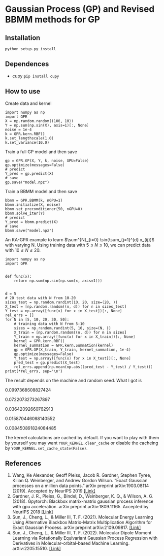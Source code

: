 # Gaussian Process (GP) and Revised BBMM methods for GP

## Installation ##
```python setup.py install```

## Dependences ##
* cupy ```pip install cupy ``` 

## How to use ##
Create data and kernel
```
import numpy as np
import GPR
X = np.random.random((100, 10))
Y = np.sum(np.sin(X), axis=1)[:, None]
noise = 1e-4
k = GPR.kern.RBF()
k.set_lengthscale(1.0)
k.set_variance(10.0)
```

Train a full GP model and then save
```
gp = GPR.GP(X, Y, k, noise, GPU=False)
gp.optimize(messages=False)
# predict
Y_pred = gp.predict(X)
# save
gp.save("model.npz")
```

Train a BBMM model and then save
```
bbmm = GPR.BBMM(k, nGPU=1)
bbmm.initialize(X, noise)
bbmm.set_preconditioner(50, nGPU=0)
bbmm.solve_iter(Y)
# predict
Y_pred = bbmm.predict(X)
# save
bbmm.save("model.npz")
```

An KA-GPR example to learn $\sum^{N}_{i=0} \sin(\sum_{j=1}^{d} x_{ij})$ with varying N.
Using training data with $5\leq N \leq 10$, we can predict data with $10\leq N \leq 20$.
```
import numpy as np
import GPR


def func(x):
    return np.sum(np.sin(np.sum(x, axis=1)))


d = 5
# 20 test data with N from 10-20
sizes_test = np.random.randint(10, 20, size=(20, ))
X_test = [np.random.random((n, d)) for n in sizes_test]
Y_test = np.array([func(x) for x in X_test])[:, None]
rel_errs = []
for N in [5, 10, 20, 30, 50]:
    # training data with N from 5-10
    sizes = np.random.randint(5, 10, size=(N, ))
    X_train = [np.random.random((n, d)) for n in sizes]
    Y_train = np.array([func(x) for x in X_train])[:, None]
    kernel = GPR.kern.RBF()
    kernel_summation = GPR.kern.Summation(kernel)
    gp = GPR.GP(X_train, Y_train, kernel_summation, 1e-4)
    gp.optimize(messages=False)
    Y_test = np.array([func(x) for x in X_test])[:, None]
    pred_test = gp.predict(X_test)
    rel_errs.append(np.mean(np.abs((pred_test - Y_test) / Y_test)))
print(*rel_errs, sep='\n')
```
The result depends on the machine and random seed. What I got is

0.0997368608827424

0.0722073273267897

0.03642092660762913

0.015870446068140552

0.008450891824084485

The kernel calculations are cached by default. If you want to play with them by yourself you may want `YOUR_KERNEL.clear_cache` or disable the cacheing by `YOUR_KERNEL.set_cache_state(False)`.

## References ##
1. Wang, Ke Alexander, Geoff Pleiss, Jacob R. Gardner, Stephen Tyree, Kilian Q. Weinberger, and Andrew Gordon Wilson. “Exact Gaussian processes on a million data points.” arXiv preprint arXiv:1903.08114 (2019). Accepted by NeurIPS 2019 [[Link]](https://arxiv.org/abs/1903.08114)
2. Gardner, J. R., Pleiss, G., Bindel, D., Weinberger, K. Q., & Wilson, A. G. (2018). Gpytorch: Blackbox matrix-matrix gaussian process inference with gpu acceleration. arXiv preprint arXiv:1809.11165. Accepted by NeurIPS 2018 [[Link]](https://arxiv.org/abs/1809.11165)
3. Sun, J., Cheng, L., & Miller III, T. F. (2021). Molecular Energy Learning Using Alternative Blackbox Matrix-Matrix Multiplication Algorithm for Exact Gaussian Process. arXiv preprint arXiv:2109.09817. [[Link]](https://arxiv.org/abs/2109.09817)
4. Sun, J., Cheng, L., & Miller III, T. F. (2022). Molecular Dipole Moment Learning via Rotationally Equivariant Gaussian Process Regression with Derivatives in Molecular-orbital-based Machine Learning. arXiv:2205.15510. [[Link]](https://arxiv.org/pdf/2205.15510)
